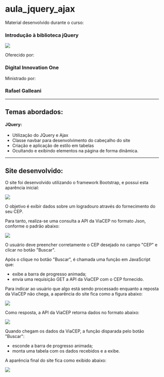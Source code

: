 # aula_jquery_ajax

Material desenvolvido durante o curso:

### Introdução à biblioteca jQuery

![](https://i.imgur.com/9sDlxZJ.png?1)

Oferecido por: 

### Digital Innovation One

Ministrado por:

### Rafael Galleani

---

## Temas abordados:

#### JQuery:
- Utilização do JQuery e Ajax
- Classe navbar para desenvolvimento do cabeçalho do site
- Criação e aplicação de estilo em tabelas
- Ocultando e exibindo elementos na página de forma dinâmica.

---

## Site desenvolvido:
O site foi desenvolvido utilizando o framework Bootstrap, e possui esta aparência inicial:

![](https://i.imgur.com/eRrT2tv.png)

O objetivo é exibir dados sobre um logradouro através do fornecimento do seu CEP.

Para tanto, realiza-se uma consulta a API da ViaCEP no formato Json, conforme o padrão abaixo:

![](https://i.imgur.com/4IPhfQV.png)

O usuário deve preencher corretamente o CEP desejado no campo "CEP" e clicar no botão "Buscar".

Após o clique no botão "Buscar", é chamada uma função em JavaScript que:
- exibe a barra de progresso animada;
- envia uma requisição GET a API da ViaCEP com o CEP fornecido.

Para indicar ao usuário que algo está sendo processado enquanto a reposta da ViaCEP não chega, a aparência do site fica como a figura abaixo:

![](https://i.imgur.com/1aZpxL0.png)

Como resposta, a API da ViaCEP retorna dados no formato abaixo:

![](https://i.imgur.com/MLG8uEm.png)

Quando chegam os dados da ViaCEP, a função disparada pelo botão "Buscar":
- esconde a barra de progresso animada;
- monta uma tabela com os dados recebidos e a exibe.

A aparência final do site fica como exibido abaixo:

![](https://i.imgur.com/ZDwZnrN.png)
